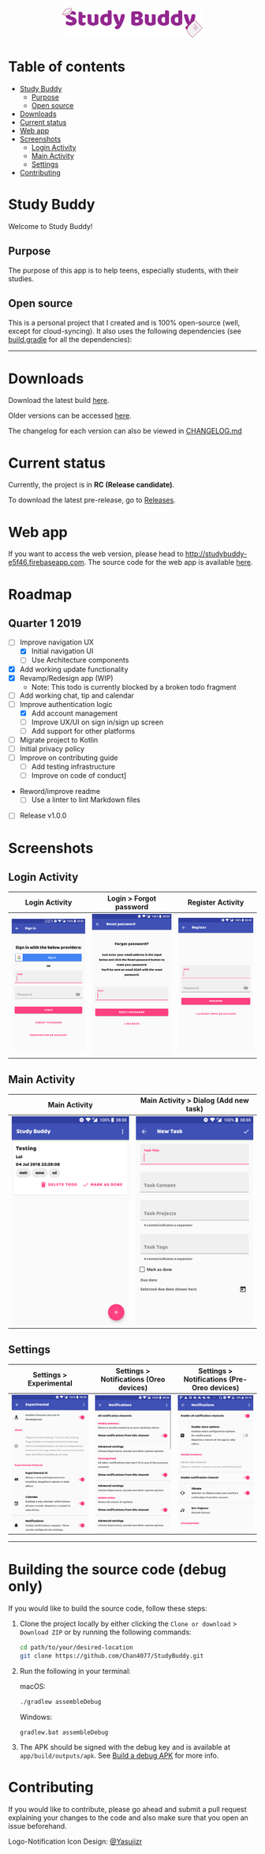 <p align="center"><img src="art/Logotype/Logotype512.png" alt="Studdy Buddy" height="60px"></p>

# Table of contents
- [Study Buddy](#study-buddy)
  - [Purpose](#purpose)
  - [Open source](#open-source)
- [Downloads](#downloads)
- [Current status](#current-status)
- [Web app](#web-app)
- [Screenshots](#screenshots)
  - [Login Activity](#login-activity)
  - [Main Activity](#main-activity)
  - [Settings](#settings)
- [Contributing](#contributing)

# Study Buddy

Welcome to Study Buddy!

## Purpose

The purpose of this app is to help teens, especially students, with their studies.

## Open source

This is a personal project that I created and is 100% open-source (well, except for cloud-syncing). It also uses the following dependencies (see [build.gradle](app/build.gradle) for all the dependencies):

---

# Downloads

Download the latest build [here](https://github.com/Chan4077/StudyBuddy-builds/blob/master/release/com.edricchan.studybuddy-v1.0.0-rc.503.apk).

Older versions can be accessed [here](https://github.com/Chan4077/StudyBuddy-builds/blob/master/release).

The changelog for each version can also be viewed in [CHANGELOG.md](/CHANGELOG.md)

# Current status

Currently, the project is in **RC (Release candidate)**.

To download the latest pre-release, go to [Releases](https://github.com/Chan4077/StudyBuddy/releases).

# Web app

If you want to access the web version, please head to <http://studybuddy-e5f46.firebaseapp.com>. The source code for the web app is available [here](https://github.com/Chan4077/StudyBuddy-web).

# Roadmap

## Quarter 1 2019

- [ ] Improve navigation UX
  - [x] Initial navigation UI
  - [ ] Use Architecture components
- [x] Add working update functionality
- [x] Revamp/Redesign app (WIP)
  - Note: This todo is currently blocked by a broken todo fragment
- [ ] Add working chat, tip and calendar
- [ ] Improve authentication logic
  - [x] Add account management
  - [ ] Improve UX/UI on sign in/sign up screen
  - [ ] Add support for other platforms
- [ ] Migrate project to Kotlin
- [ ] Initial privacy policy
- [ ] Improve on contributing guide
  - [ ] Add testing infrastructure
  - [ ] Improve on code of conduct]
- Reword/improve readme
  - [ ] Use a linter to lint Markdown files
- [ ] Release v1.0.0

# Screenshots

## Login Activity

Login Activity | Login > Forgot password | Register Activity
---|---|---
[![Login Activity][art-login-activity]][art-login-activity] | [![Login > Forgot password][art-login-forgot-password]][art-login-forgot-password] | [![Register Activity][art-register-activity]][art-register-activity]

## Main Activity

Main Activity | Main Activity > Dialog (Add new task)
---|---
[![Main Activity][art-main-activity]][art-main-activity] | [![Main Activity > Dialog (Add new task)][art-main-activity-new-task]][art-main-activity-new-task]

## Settings
Settings > Experimental | Settings > Notifications (Oreo devices) | Settings > Notifications (Pre-Oreo devices)
---|---|---
[![Settings > Experimental][art-settings-experimental]][art-settings-experimental] | [![Settings > Notifications (Oreo devices)][art-settings-notifications-oreo]][art-settings-notifications-oreo] | [![Settings > Notifications (Pre-Oreo devices)][art-settings-notifications-pre-oreo]][art-settings-notifications-pre-oreo]
---
# Building the source code (debug only)

If you would like to build the source code, follow these steps:
1. Clone the project locally by either clicking the `Clone or download` > `Download ZIP` or by running the following commands:
   ```bash
   cd path/to/your/desired-location
   git clone https://github.com/Chan4077/StudyBuddy.git
   ```
2. Run the following in your terminal:
   
   macOS:
   ```bash
   ./gradlew assembleDebug
   ```
   Windows:
   ```shell
   gradlew.bat assembleDebug
   ```
3. The APK should be signed with the debug key and is available at `app/build/outputs/apk`. See [Build a debug APK](https://developer.android.com/studio/build/building-cmdline.html#DebugMode) for more info.

# Contributing

If you would like to contribute, please go ahead and submit a pull request explaining your changes to the code and also make sure that you open an issue beforehand.

Logo-Notification Icon Design: <a href="https://github.com/Yasujizr" target="_blank">@Yasujizr</a>

[art-login-activity]: art/screenshots-v2/sign_in.png
[art-login-forgot-password]: art/screenshots-v2/forgot_password.png
[art-main-activity]: art/screenshots-v2/home.png
[art-main-activity-new-task]: art/screenshots-v2/new_task.png
[art-register-activity]: art/screenshots-v2/register.png
[art-settings-experimental]: art/screenshots-v2/settings_experimental.png
[art-settings-notifications-oreo]: art/screenshots-v2/settings_notifications_oreo.png
[art-settings-notifications-pre-oreo]: art/screenshots-v2/settings_notifications_pre_oreo.png
